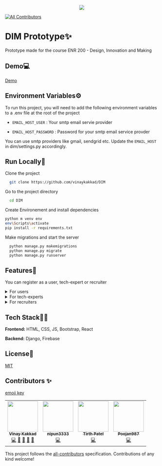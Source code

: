 <div align="center">
  
<img src="https://doge-in.herokuapp.com/static/images/logo.png">
  
</div>  

<!-- ALL-CONTRIBUTORS-BADGE:START - Do not remove or modify this section -->
[![All Contributors](https://img.shields.io/badge/all_contributors-4-orange.svg?style=flat-square)](#contributors-)
<!-- ALL-CONTRIBUTORS-BADGE:END -->


# DIM Prototype✨
Prototype made for the course ENR 200 - Design, Innovation and Making


## Demo💻

[Demo](https://doge-in.herokuapp.com/)

  
## Environment Variables⚙

To run this project, you will need to add the following environment variables to a .env file at the root of the project

- `EMAIL_HOST_USER` : Your smtp email servie provider

- `EMAIL_HOST_PASSWORD` : Password for your smtp email service provder

You can use smtp providers like gmail, sendgrid etc. Update the `EMAIL_HOST` in dim/settings.py accordingly.


## Run Locally🚀

Clone the project

```bash
  git clone https://github.com/vinaykakkad/DIM
```

Go to the project directory

```bash
  cd DIM
```

Create Environement and install dependencies
```bash
python m venv env
env\Scripts\activate
pip install -r requirements.txt
```

Make migrations and start the server

```bash
  python manage.py makemigrations 
  python manage.py migrate
  python manage.py runserver
```

  
## Features🧾

You can register as a user, tech-expert or recruiter

<details>
  <summary>For users</summary>
  
  - Get job opportunites based on your profile
  - Post events to search for speakers / experts
  - Find relvant courses using proper filters
  - Forum to get some motivation and clear your doubts
  - Chat with peers, experts and recruites
</details>

<details>
  <summary>For tech-experts</summary>
  
  - Get job opportunites based on your profile
  - Find events to take a session based on your expertise
  - Forum to get some motivation and share your knowledge
  - Chat with peers, user and recruites
</details>

<details>
  <summary>For recruiters</summary>
  
  - Find relevant candidates for job-openings
  - Post events to search for speakers / experts
  - Forum to get some motivation and share your knowledge
  - Chat with users, experts and other recruiters
</details>


## Tech Stack👨‍💻

**Frontend:** HTML, CSS, JS, Bootstrap, React

**Backend:** Django, Firebase
  
  
## License🔐

[MIT](https://github.com/vinaykakkad/DIM/blob/main/LICENSE)  

## Contributors ✨
[emoji key](https://allcontributors.org/docs/en/emoji-key)

<!-- ALL-CONTRIBUTORS-LIST:START - Do not remove or modify this section -->
<!-- prettier-ignore-start -->
<!-- markdownlint-disable -->
<table>
  <tr>
    <td align="center"><a href="https://github.com/vinaykakkad"><img src="https://avatars.githubusercontent.com/u/56934712?v=4?s=100" width="100px;" alt=""/><br /><sub><b>Vinay Kakkad</b></sub></a><br /><a href="https://github.com/vinaykakkad/DIM/commits?author=vinaykakkad" title="Code">💻</a> <a href="https://github.com/vinaykakkad/DIM/commits?author=vinaykakkad" title="Documentation">📖</a> <a href="#design-vinaykakkad" title="Design">🎨</a> <a href="#maintenance-vinaykakkad" title="Maintenance">🚧</a> <a href="#projectManagement-vinaykakkad" title="Project Management">📆</a></td>
    <td align="center"><a href="https://github.com/nipun3333"><img src="https://avatars.githubusercontent.com/u/70288062?v=4?s=100" width="100px;" alt=""/><br /><sub><b>nipun3333</b></sub></a><br /><a href="https://github.com/vinaykakkad/DIM/commits?author=nipun3333" title="Code">💻</a></td>
    <td align="center"><a href="https://www.linkedin.com/in/tirth-patel-412b70192"><img src="https://avatars.githubusercontent.com/u/64124305?v=4?s=100" width="100px;" alt=""/><br /><sub><b>Tirth Patel</b></sub></a><br /><a href="https://github.com/vinaykakkad/DIM/commits?author=tirthPatel177" title="Code">💻</a></td>
    <td align="center"><a href="https://github.com/Poojan987"><img src="https://avatars.githubusercontent.com/u/59042591?v=4?s=100" width="100px;" alt=""/><br /><sub><b>Poojan987</b></sub></a><br /><a href="https://github.com/vinaykakkad/DIM/commits?author=Poojan987" title="Code">💻</a></td>
  </tr>
</table>

<!-- markdownlint-restore -->
<!-- prettier-ignore-end -->

<!-- ALL-CONTRIBUTORS-LIST:END -->

This project follows the [all-contributors](https://github.com/all-contributors/all-contributors) specification. Contributions of any kind welcome!
